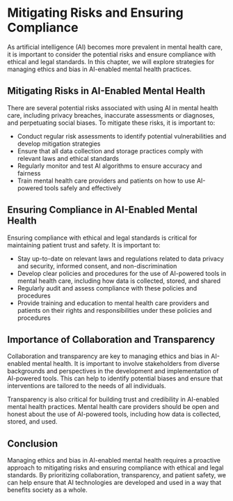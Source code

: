 Mitigating Risks and Ensuring Compliance
=========================================================================================================

As artificial intelligence (AI) becomes more prevalent in mental health care, it is important to consider the potential risks and ensure compliance with ethical and legal standards. In this chapter, we will explore strategies for managing ethics and bias in AI-enabled mental health practices.

Mitigating Risks in AI-Enabled Mental Health
--------------------------------------------

There are several potential risks associated with using AI in mental health care, including privacy breaches, inaccurate assessments or diagnoses, and perpetuating social biases. To mitigate these risks, it is important to:

* Conduct regular risk assessments to identify potential vulnerabilities and develop mitigation strategies
* Ensure that all data collection and storage practices comply with relevant laws and ethical standards
* Regularly monitor and test AI algorithms to ensure accuracy and fairness
* Train mental health care providers and patients on how to use AI-powered tools safely and effectively

Ensuring Compliance in AI-Enabled Mental Health
-----------------------------------------------

Ensuring compliance with ethical and legal standards is critical for maintaining patient trust and safety. It is important to:

* Stay up-to-date on relevant laws and regulations related to data privacy and security, informed consent, and non-discrimination
* Develop clear policies and procedures for the use of AI-powered tools in mental health care, including how data is collected, stored, and shared
* Regularly audit and assess compliance with these policies and procedures
* Provide training and education to mental health care providers and patients on their rights and responsibilities under these policies and procedures

Importance of Collaboration and Transparency
--------------------------------------------

Collaboration and transparency are key to managing ethics and bias in AI-enabled mental health. It is important to involve stakeholders from diverse backgrounds and perspectives in the development and implementation of AI-powered tools. This can help to identify potential biases and ensure that interventions are tailored to the needs of all individuals.

Transparency is also critical for building trust and credibility in AI-enabled mental health practices. Mental health care providers should be open and honest about the use of AI-powered tools, including how data is collected, stored, and used.

Conclusion
----------

Managing ethics and bias in AI-enabled mental health requires a proactive approach to mitigating risks and ensuring compliance with ethical and legal standards. By prioritizing collaboration, transparency, and patient safety, we can help ensure that AI technologies are developed and used in a way that benefits society as a whole.
